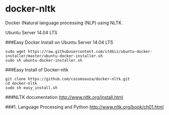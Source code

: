 # docker-nltk
Docker (Natural language processing (NLP) using NLTK.


Ubuntu Server 14.04 LTS

###Easy Docker Install on Ubuntu Server 14.04 LTS

```
sudo wget https://raw.githubusercontent.com/it4biz/ubuntu-docker-installer/master/ubuntu-docker-installer.sh
sudo sh ubuntu-docker-installer.sh
```

###Easy Install of Docker-nltk
```
git clone https://github.com/caiomsouza/docker-nltk.git
cd docker-nltk
sudo sh easy_install.sh
```


###NLTK documentation
http://www.nltk.org/install.html

###1. Language Processing and Python
http://www.nltk.org/book/ch01.html
